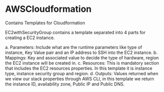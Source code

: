 # AWSCloudformation
Contains Templates for Cloudformation

EC2withSecurityGroup contains a template separated into 4 parts for creating a EC2 instance.

a. Parameters: Include what are the runtime parameters like type of instance, Key Value pair and an IP address to SSH into the EC2 instance.
b. Mappings: Key and associated value to decide the type of hardware, region the EC2 instance will be created in.
c. Resources: This is mandatory section that includes the EC2 resources properties. In this template it is instance type, instance security group and region.
d. Outputs: Values returned when we view our stack properties through AWS CLI, in this template we return the instance ID, availability zone, Public IP and Public DNS.
